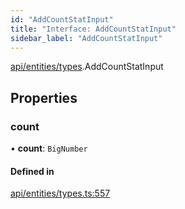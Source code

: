 ```yaml
---
id: "AddCountStatInput"
title: "Interface: AddCountStatInput"
sidebar_label: "AddCountStatInput"
---
```


[api/entities/types](../../../../../modules/API/Entities/Types/Types.md).AddCountStatInput

## Properties

### count

• **count**: `BigNumber`

#### Defined in

[api/entities/types.ts:557](https://github.com/PolymeshAssociation/polymesh-sdk/blob/8a9158669/src/api/entities/types.ts#L557)
